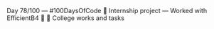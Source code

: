 Day 78/100 — #100DaysOfCode
💼 Internship project — Worked with EfficientB4 🤖
📘 College works and tasks
